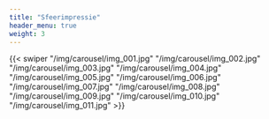 ```yaml
---
title: "Sfeerimpressie"
header_menu: true
weight: 3
---
```

{{< swiper "/img/carousel/img_001.jpg" "/img/carousel/img_002.jpg" "/img/carousel/img_003.jpg" "/img/carousel/img_004.jpg" "/img/carousel/img_005.jpg" "/img/carousel/img_006.jpg" "/img/carousel/img_007.jpg" "/img/carousel/img_008.jpg" "/img/carousel/img_009.jpg" "/img/carousel/img_010.jpg" "/img/carousel/img_011.jpg" >}}